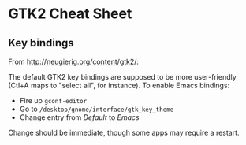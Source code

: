 # GTK2 Cheat Sheet

## Key bindings

From <http://neugierig.org/content/gtk2/>:

The default GTK2 key bindings are supposed to be more user-friendly (Ctl+A
maps to "select all", for instance). To enable Emacs bindings:

* Fire up `gconf-editor`
* Go to `/desktop/gnome/interface/gtk_key_theme`
* Change entry from *Default* to *Emacs*

Change should be immediate, though some apps may require a restart.
